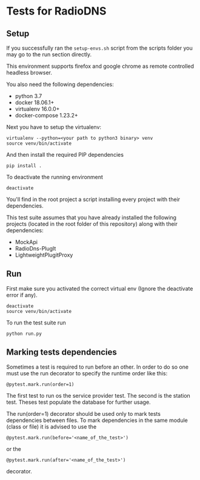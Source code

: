 # Tests for RadioDNS

## Setup

If you successfully ran the `setup-envs.sh` script from the scripts folder you may go to 
the run section directly.

This environment supports firefox and google chrome as remote controlled headless browser.

You also need the following dependencies:
- python 3.7
- docker 18.06.1+
- virtualenv 16.0.0+
- docker-compose 1.23.2+

Next you have to setup the virtualenv:

    virtualenv --python=<your path to python3 binary> venv
    source venv/bin/activate
    
And then install the required PIP dependencies

    pip install .
    
To deactivate the running environment

    deactivate
    
You'll find in the root project a script installing every project with their dependencies.
    
This test suite assumes that you have already installed the following projects (located in the root folder of this repository) 
along with their dependencies:
- MockApi
- RadioDns-PlugIt
- LightweightPlugitProxy

## Run
First make sure you activated the correct virtual env (Ignore the deactivate error if any).

    deactivate
    source venv/bin/activate

To run the test suite run

    python run.py
    
## Marking tests dependencies
Sometimes a test is required to run before an other. In order to do
so one must use the run decorator to specify the runtime order like this:

    @pytest.mark.run(order=1)
    
The first test to run os the service provider test. The second is the station test. Theses test
populate the database for further usage.

The run(order=1) decorator should be used only to mark tests dependencies between files.
To mark dependencies in the same module (class or file) it is advised to use the

    @pytest.mark.run(before='<name_of_the_test>')
  
or the 

    @pytest.mark.run(after='<name_of_the_test>')
    
decorator.
